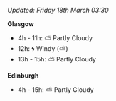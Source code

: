 *Updated: Friday 18th March 03:30*

**Glasgow**

* 4h - 11h: :partly_sunny: Partly Cloudy
* 12h: :cyclone: Windy (:partly_sunny:)
* 13h - 15h: :partly_sunny: Partly Cloudy

**Edinburgh**

* 4h - 15h: :partly_sunny: Partly Cloudy
